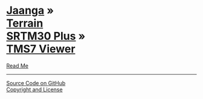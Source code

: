[Jaanga](../../index.html ) &raquo;<br>[Terrain<br>SRTM30 Plus]( ../index.html ) &raquo;<br>[TMS7 Viewer]( ./index.html )
===

<p id=rm >
	<a href=JavaScript:displayPage("#readme.md#rm"); >Read Me</a>
</p>


****

[Source Code on GitHub]( https://github.com/jaanga/terrain-srtm-plus/tree/gh-pages/png-viewer/ )  
[Copyright and License]( https://github.com/jaanga/jaanga.github.io/blob/master/jaanga-copyright-and-mit-license.md )